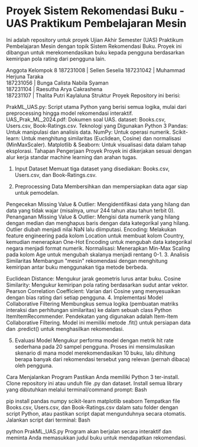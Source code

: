# Proyek Sistem Rekomendasi Buku - UAS Praktikum Pembelajaran Mesin
Ini adalah repository untuk proyek Ujian Akhir Semester (UAS) Praktikum Pembelajaran Mesin dengan topik Sistem Rekomendasi Buku.  Proyek ini dibangun untuk merekomendasikan buku kepada pengguna berdasarkan kemiripan pola rating dari pengguna lain.

Anggota Kelompok 8
187231008 | Sellen Seselia
187231042 | Muhammad Herjuna Taraka		
187231056 | Bunga Calista Nabila Syaman		
187231104 | Raesutha Arya Cakrashena		
187231107 | Thalita Putri Kaylaluna	
Struktur Proyek
Repository ini berisi:

PrakML_UAS.py: Script utama Python yang berisi semua logika, mulai dari preprocessing hingga model rekomendasi interaktif.
UAS_Prak_ML_2024.pdf: Dokumen soal UAS.
dataset: Books.csv, Users.csv, Book-Ratings.csv.
Teknologi yang Digunakan
Python 3
Pandas: Untuk manipulasi dan analisis data.
NumPy: Untuk operasi numerik.
Scikit-learn: Untuk menghitung similaritas (Euclidean, Cosine) dan normalisasi (MinMaxScaler).
Matplotlib & Seaborn: Untuk visualisasi data dalam tahap eksplorasi.
Tahapan Pengerjaan Proyek
Proyek ini dikerjakan sesuai dengan alur kerja standar machine learning dan arahan tugas. 

1. Input Dataset
Memuat tiga dataset yang disediakan: Books.csv, Users.csv, dan Book-Ratings.csv. 

2. Preprocessing Data
Membersihkan dan mempersiapkan data agar siap untuk pemodelan. 

Pengecekan Missing Value & Outlier: Mengidentifikasi data yang hilang dan data yang tidak wajar (misalnya, umur 244 tahun atau tahun terbit 0). 
Penanganan Missing Value & Outlier: Mengisi data numerik yang hilang dengan median dan menghapus baris dengan data kategorikal yang hilang. Outlier diubah menjadi nilai NaN lalu diimputasi.
Encoding: Melakukan feature engineering pada kolom Location untuk membuat kolom Country, kemudian menerapkan One-Hot Encoding untuk mengubah data kategorikal negara menjadi format numerik. 
Normalisasi: Menerapkan Min-Max Scaling pada kolom Age untuk mengubah skalanya menjadi rentang 0-1. 
3. Analisis Similaritas
Membangun "mesin" rekomendasi dengan menghitung kemiripan antar buku menggunakan tiga metode berbeda. 

Euclidean Distance: Mengukur jarak geometris lurus antar buku.
Cosine Similarity: Mengukur kemiripan pola rating berdasarkan sudut antar vektor.
Pearson Correlation Coefficient: Varian dari Cosine yang menyesuaikan dengan bias rating dari setiap pengguna.
4. Implementasi Model Collaborative Filtering
Membungkus semua logika (pembuatan matriks interaksi dan perhitungan similaritas) ke dalam sebuah class Python ItemItemRecommender. Pendekatan yang digunakan adalah Item-Item Collaborative Filtering.  Model ini memiliki metode .fit() untuk persiapan data dan .predict() untuk menghasilkan rekomendasi.

5. Evaluasi Model
Mengukur performa model dengan metrik hit rate sederhana pada 20 sampel pengguna. Proses ini mensimulasikan skenario di mana model merekomendasikan 10 buku, lalu dihitung berapa banyak dari rekomendasi tersebut yang relevan (pernah dibaca) oleh pengguna.

Cara Menjalankan Program
Pastikan Anda memiliki Python 3 ter-install.
Clone repository ini atau unduh file .py dan dataset.
Install semua library yang dibutuhkan melalui terminal/command prompt:
Bash

pip install pandas numpy scikit-learn matplotlib seaborn
Tempatkan file Books.csv, Users.csv, dan Book-Ratings.csv dalam satu folder dengan script Python, atau pastikan script dapat mengunduhnya secara otomatis.
Jalankan script dari terminal:
Bash

python PrakML_UAS.py
Program akan berjalan secara interaktif dan meminta Anda memasukkan judul buku untuk mendapatkan rekomendasi.
